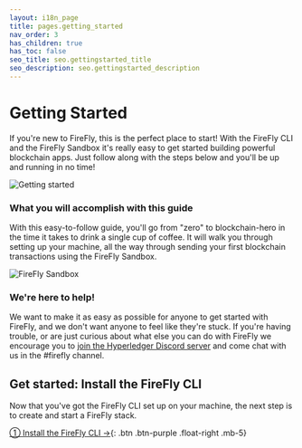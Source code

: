 ```yaml
---
layout: i18n_page
title: pages.getting_started
nav_order: 3
has_children: true
has_toc: false
seo_title: seo.gettingstarted_title
seo_description: seo.gettingstarted_description
---
```


# Getting Started
If you're new to FireFly, this is the perfect place to start! With the FireFly CLI and the FireFly Sandbox it's really easy to get started building powerful blockchain apps. Just follow along with the steps below and you'll be up and running in no time!

<p style="position: relative;">
    <img src="../images/getting-started-overview.png" alt="Getting started"/>
    <a style="position: absolute; top: 20%; left: 5%; width: 24%; bottom: 20%; text-decoration: none; color: transparent; background: none;" href="./firefly_cli.html"></a>
    <a style="position: absolute; top: 20%; left: 37%; width: 24%; bottom: 20%; text-decoration: none; color: transparent; background: none;" href="./setup_env.html"></a>
    <a style="position: absolute; top: 20%; left: 71%; width: 24%; bottom: 20%; text-decoration: none; color: transparent; background: none;" href="./sandbox.html"></a>
</p>


### What you will accomplish with this guide
With this easy-to-follow guide, you'll go from "zero" to blockchain-hero in the time it takes to drink a single cup of coffee. It will walk you through setting up your machine, all the way through sending your first blockchain transactions using the FireFly Sandbox.

![FireFly Sandbox](../images/sandbox/sandbox_broadcast.png)

### We're here to help!
We want to make it as easy as possible for anyone to get started with FireFly, and we don't want anyone to feel like they're stuck. If you're having trouble, or are just curious about what else you can do with FireFly we encourage you to [join the Hyperledger Discord server](https://discord.gg/hyperledger) and come chat with us in the #firefly channel.

## Get started: Install the FireFly CLI
Now that you've got the FireFly CLI set up on your machine, the next step is to create and start a FireFly stack.

[① Install the FireFly CLI →](firefly_cli.md){: .btn .btn-purple .float-right .mb-5}

